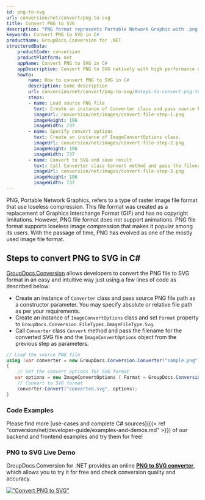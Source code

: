 ```yaml
---
id: png-to-svg
url: conversion/net/convert/png-to-svg
title: Convert PNG to SVG
description: "PNG format represents Portable Network Graphic with .png extension. Learn how to convert PNG to SVG file programmatically in C# language using GroupDocs.Conversion for .NET library."
keywords: Convert PNG to SVG in C#
productName: GroupDocs.Conversion for .NET
structuredData:
    productCode: conversion
    productPlatform: net
    appName: Convert PNG to SVG in C#
    appDescription: Convert PNG to SVG natively with high performance using C# language and server side GroupDocs.Conversion for .NET APIs, without the use of any software like Microsoft or Open Office.
    howTo:
        name: How to convert PNG to SVG in C# 
        description: Some description
        url: conversion/net/convert/png-to-svg/#steps-to-convert-png-to-svg-in-c
        steps:
        - name: Load source PNG file 
          text: Create an instance of Converter class and pass source PNG file path as a constructor parameter. You may specify absolute or relative file path as per your requirements. 
          imageUrl: conversion/net/images/convert-file-step-1.png
          imageHeight: 196
          imageWidth: 737
        - name: Specify convert options 
          text: Create an instance of ImageConvertOptions class.
          imageUrl: conversion/net/images/convert-file-step-2.png
          imageHeight: 196
          imageWidth: 737
        - name: Convert to SVG and save result 
          text: Call Converter class Convert method and pass the filename for the converted HTML file and the ImageConvertOptions object from the previous step as parameters.
          imageUrl: conversion/net/images/convert-file-step-3.png
          imageHeight: 196
          imageWidth: 737
---
```


PNG, Portable Network Graphics, refers to a type of raster image file format that use loseless compression. This file format was created as a replacement of Graphics Interchange Format (GIF) and has no copyright limitations. However, PNG file format does not support animations. PNG file format supports loseless image compression that makes it popular among its users. With the passage of time, PNG has evolved as one of the mostly used image file format.

## Steps to convert PNG to SVG in C#

[GroupDocs.Conversion](https://products.groupdocs.com/conversion/net) allows developers to convert the PNG file to SVG format in an easy and intuitive way just using a few lines of code as described below:

* Create an instance of `Converter` class and pass source PNG file path as a constructor parameter. You may specify absolute or relative file path as per your requirements. 
* Create an instance of `ImageConvertOptions` class and set `Format` property to `GroupDocs.Conversion.FileTypes.ImageFileType.Svg`.
* Call `Converter` class `Convert` method and pass the filename for the converted SVG file and the `ImageConvertOptions` object from the previous step as parameters.

```csharp
// Load the source PNG file
using (var converter = new GroupDocs.Conversion.Converter("sample.png"))
{
    // Set the convert options for SVG format
   var options = new ImageConvertOptions { Format = GroupDocs.Conversion.FileTypes.ImageFileType.Svg };
    // Convert to SVG format
    converter.Convert("converted.svg", options);
}
```

### Code Examples

Please find more [use-cases and complete C# sources]({{< ref "conversion/net/developer-guide/examples-and-demos.md" >}}) of our backend and frontend examples and try them for free!

### PNG to SVG Live Demo

GroupDocs.Conversion for .NET provides an online [**PNG to SVG converter**](https://products.groupdocs.app/conversion/png-to-svg), which allows you to try it for free and check conversion quality and accuracy.

[!["Convert PNG to SVG"](conversion/net/images/convert-to-svg/convert-png-to-svg.png)](https://products.groupdocs.app/conversion/png-to-svg)
